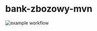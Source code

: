 # bank-zbozowy-mvn
![example workflow](https://github.com/hubert-rutkowski/bank-zbozowy-mvn/actions/workflows/pom.xml/badge.svg)
